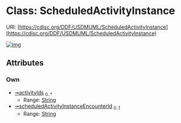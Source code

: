 
# Class: ScheduledActivityInstance




URI: [https://cdisc.org/DDF/USDMUML/ScheduledActivityInstance](https://cdisc.org/DDF/USDMUML/ScheduledActivityInstance)


[![img](https://yuml.me/diagram/nofunky;dir:TB/class/[ScheduledActivityInstance&#124;activityIds:string%20*;scheduledActivityInstanceEncounterId:string%20%3F])](https://yuml.me/diagram/nofunky;dir:TB/class/[ScheduledActivityInstance&#124;activityIds:string%20*;scheduledActivityInstanceEncounterId:string%20%3F])

## Attributes


### Own

 * [➞activityIds](scheduledActivityInstance__activityIds.md)  <sub>0..\*</sub>
     * Range: [String](types/String.md)
 * [➞scheduledActivityInstanceEncounterId](scheduledActivityInstance__scheduledActivityInstanceEncounterId.md)  <sub>0..1</sub>
     * Range: [String](types/String.md)
